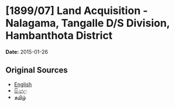 # [1899/07] Land Acquisition - Nalagama, Tangalle D/S Division, Hambanthota District

**Date:** 2015-01-26

## Original Sources

- [English](https://documents.gov.lk/view/extra-gazettes/2015/1/1899-07_E.pdf)
- [සිංහල](https://documents.gov.lk/view/extra-gazettes/2015/1/1899-07_S.pdf)
- [தமிழ்](https://documents.gov.lk/view/extra-gazettes/2015/1/1899-07_T.pdf)
